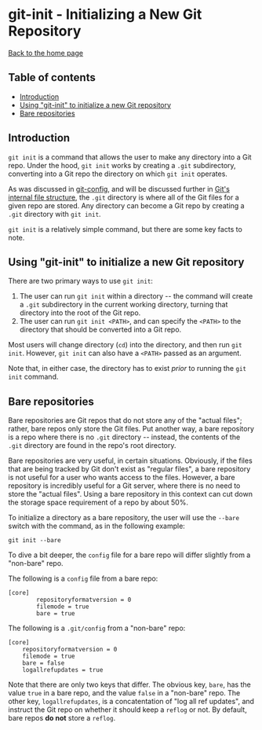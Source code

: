 # git-init - Initializing a New Git Repository

[Back to the home page](../README.md)

## Table of contents

- [Introduction](#introduction)
- [Using "git-init" to initialize a new Git repository](#using-git-init-to-initialize-a-new-git-repository)
- [Bare repositories](#bare-repositories)

## Introduction

`git init` is a command that allows the user to make any directory into a Git repo. Under the hood, `git init` works by creating a `.git` subdirectory, converting into a Git repo the directory on which `git init` operates.

As was discussed in [git-config](git-config.md#viewing-the-config-files), and will be discussed further in [Git's internal file structure](git-internal-file-structure.md#introduction), the `.git` directory is where all of the Git files for a given repo are stored. Any directory can become a Git repo by creating a `.git` directory with `git init`.

`git init` is a relatively simple command, but there are some key facts to note.

## Using "git-init" to initialize a new Git repository

There are two primary ways to use `git init`:

1. The user can run `git init` within a directory -- the command will create a `.git` subdirectory in the current working directory, turning that directory into the root of the Git repo.
1. The user can run `git init <PATH>`, and can specify the `<PATH>` to the directory that should be converted into a Git repo.

Most users will change directory (`cd`) into the directory, and then run `git init`. However, `git init` can also have a `<PATH>` passed as an argument.

Note that, in either case, the directory has to exist *prior* to running the `git init` command.

## Bare repositories

Bare repositories are Git repos that do not store any of the "actual files"; rather, bare repos only store the Git files. Put another way, a bare repository is a repo where there is no `.git` directory -- instead, the contents of the `.git` directory are found in the repo's root directory.

Bare repositories are very useful, in certain situations. Obviously, if the files that are being tracked by Git don't exist as "regular files", a bare repository is not useful for a user who wants access to the files. However, a bare repository is incredibly useful for a Git server, where there is no need to store the "actual files". Using a bare repository in this context can cut down the storage space requirement of a repo by about 50%.

To initialize a directory as a bare repository, the user will use the `--bare` switch with the command, as in the following example:

```
git init --bare
```

To dive a bit deeper, the `config` file for a bare repo will differ slightly from a "non-bare" repo.

The following is a `config` file from a bare repo:

```
[core]
        repositoryformatversion = 0
        filemode = true
        bare = true
```

The following is a `.git/config` from a "non-bare" repo:

```
[core]
    repositoryformatversion = 0
    filemode = true
    bare = false
    logallrefupdates = true
```

Note that there are only two keys that differ. The obvious key, `bare`, has the value `true` in a bare repo, and the value `false` in a "non-bare" repo. The other key, `logallrefupdates`, is a concatentation of "log all ref updates", and instruct the Git repo on whether it should keep a `reflog` or not. By default, bare repos **do not** store a `reflog`.
